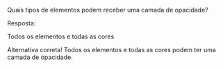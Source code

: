 Quais tipos de elementos podem receber uma camada de opacidade?

Resposta:

Todos os elementos e todas as cores


Alternativa correta! Todos os elementos e todas as cores podem ter uma camada de opacidade.